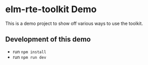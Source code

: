 # elm-rte-toolkit Demo

This is a demo project to show off various ways to use the toolkit.


## Development of this demo

- run `npm install`
- run `npm run dev`

